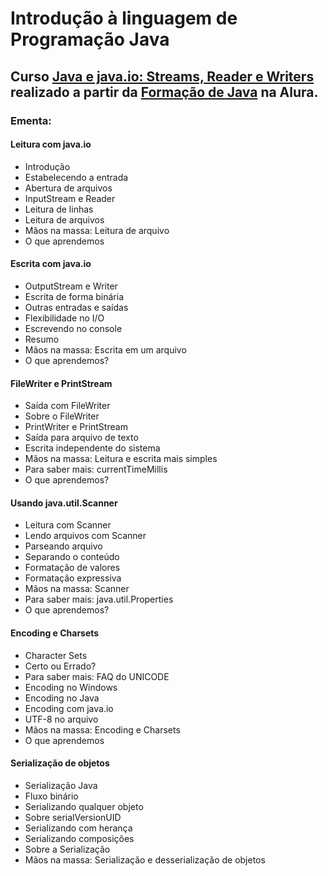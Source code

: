 # Introdução à linguagem de Programação Java
## Curso [Java e java.io: Streams, Reader e Writers](https://cursos.alura.com.br/course/java-trabalhando-com-io) realizado a partir da [Formação de Java](https://cursos.alura.com.br/formacao-java) na Alura.

### Ementa:   
#### Leitura com java.io
  - Introdução
  - Estabelecendo a entrada
  - Abertura de arquivos
  - InputStream e Reader
  - Leitura de linhas
  - Leitura de arquivos
  - Mãos na massa: Leitura de arquivo
  - O que aprendemos

#### Escrita com java.io
  - OutputStream e Writer
  - Escrita de forma binária
  - Outras entradas e saídas
  - Flexibilidade no I/O
  - Escrevendo no console
  - Resumo
  - Mãos na massa: Escrita em um arquivo
  - O que aprendemos?

#### FileWriter e PrintStream
  - Saída com FileWriter
  - Sobre o FileWriter
  - PrintWriter e PrintStream
  - Saída para arquivo de texto
  - Escrita independente do sistema
  - Mãos na massa: Leitura e escrita mais simples
  - Para saber mais: currentTimeMillis
  - O que aprendemos?

#### Usando java.util.Scanner
  - Leitura com Scanner
  - Lendo arquivos com Scanner
  - Parseando arquivo
  - Separando o conteúdo
  - Formatação de valores
  - Formatação expressiva
  - Mãos na massa: Scanner
  - Para saber mais: java.util.Properties
  - O que aprendemos?

#### Encoding e Charsets
  - Character Sets
  - Certo ou Errado?
  - Para saber mais: FAQ do UNICODE
  - Encoding no Windows
  - Encoding no Java
  - Encoding com java.io
  - UTF-8 no arquivo
  - Mãos na massa: Encoding e Charsets
  - O que aprendemos

#### Serialização de objetos
  - Serialização Java
  - Fluxo binário
  - Serializando qualquer objeto
  - Sobre serialVersionUID
  - Serializando com herança
  - Serializando composições
  - Sobre a Serialização
  - Mãos na massa: Serialização e desserialização de objetos
